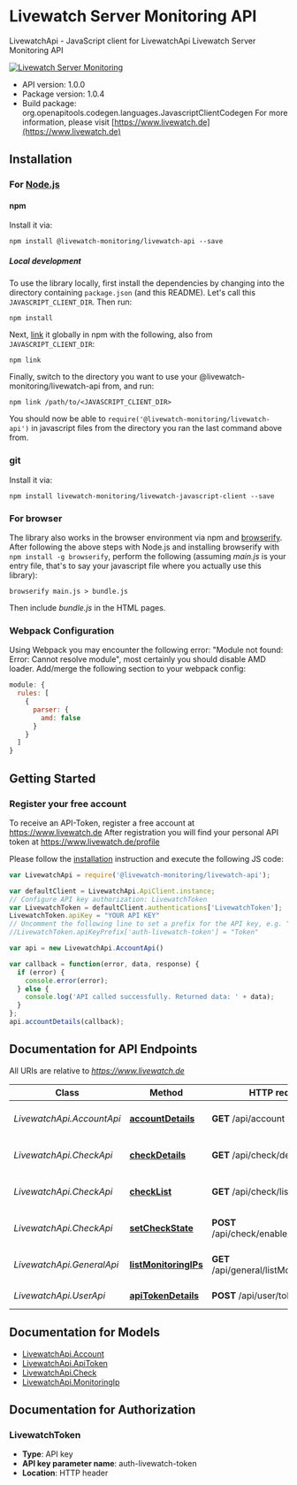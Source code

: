 # Livewatch Server Monitoring API

LivewatchApi - JavaScript client for LivewatchApi
Livewatch Server Monitoring API

[![Livewatch Server Monitoring](https://www.livewatch.de/build/media/external/logo.png)](https://www.livewatch.de)

- API version: 1.0.0
- Package version: 1.0.4
- Build package: org.openapitools.codegen.languages.JavascriptClientCodegen
For more information, please visit [https://www.livewatch.de](https://www.livewatch.de)

## Installation

### For [Node.js](https://nodejs.org/)

#### npm

Install it via:

```shell
npm install @livewatch-monitoring/livewatch-api --save
```

##### Local development

To use the library locally, first install the dependencies by changing into the directory containing `package.json` (and this README). Let's call this `JAVASCRIPT_CLIENT_DIR`. Then run:

```shell
npm install
```

Next, [link](https://docs.npmjs.com/cli/link) it globally in npm with the following, also from `JAVASCRIPT_CLIENT_DIR`:

```shell
npm link
```

Finally, switch to the directory you want to use your @livewatch-monitoring/livewatch-api from, and run:

```shell
npm link /path/to/<JAVASCRIPT_CLIENT_DIR>
```

You should now be able to `require('@livewatch-monitoring/livewatch-api')` in javascript files from the directory you ran the last command above from.

### git

Install it via:

```shell
npm install livewatch-monitoring/livewatch-javascript-client --save
```

### For browser

The library also works in the browser environment via npm and [browserify](http://browserify.org/). After following the above steps with Node.js and installing browserify with `npm install -g browserify`, perform the following (assuming *main.js* is your entry file, that's to say your javascript file where you actually use this library):

```shell
browserify main.js > bundle.js
```

Then include *bundle.js* in the HTML pages.

### Webpack Configuration

Using Webpack you may encounter the following error: "Module not found: Error:
Cannot resolve module", most certainly you should disable AMD loader. Add/merge
the following section to your webpack config:

```javascript
module: {
  rules: [
    {
      parser: {
        amd: false
      }
    }
  ]
}
```

## Getting Started

### Register your free account

To receive an API-Token, register a free account at https://www.livewatch.de
After registration you will find your personal API token at https://www.livewatch.de/profile

Please follow the [installation](#installation) instruction and execute the following JS code:

```javascript
var LivewatchApi = require('@livewatch-monitoring/livewatch-api');

var defaultClient = LivewatchApi.ApiClient.instance;
// Configure API key authorization: LivewatchToken
var LivewatchToken = defaultClient.authentications['LivewatchToken'];
LivewatchToken.apiKey = "YOUR API KEY"
// Uncomment the following line to set a prefix for the API key, e.g. "Token" (defaults to null)
//LivewatchToken.apiKeyPrefix['auth-livewatch-token'] = "Token"

var api = new LivewatchApi.AccountApi()

var callback = function(error, data, response) {
  if (error) {
    console.error(error);
  } else {
    console.log('API called successfully. Returned data: ' + data);
  }
};
api.accountDetails(callback);

```

## Documentation for API Endpoints

All URIs are relative to *https://www.livewatch.de*

Class | Method | HTTP request | Description
------------ | ------------- | ------------- | -------------
*LivewatchApi.AccountApi* | [**accountDetails**](docs/AccountApi.md#accountDetails) | **GET** /api/account | Get Account details
*LivewatchApi.CheckApi* | [**checkDetails**](docs/CheckApi.md#checkDetails) | **GET** /api/check/details/{uuid} | Get details of one check
*LivewatchApi.CheckApi* | [**checkList**](docs/CheckApi.md#checkList) | **GET** /api/check/list/{page} | List all your checks configured
*LivewatchApi.CheckApi* | [**setCheckState**](docs/CheckApi.md#setCheckState) | **POST** /api/check/enable/{uuid}/{state} | Enable or disable a check
*LivewatchApi.GeneralApi* | [**listMonitoringIPs**](docs/GeneralApi.md#listMonitoringIPs) | **GET** /api/general/listMonitoringIPs | List all our IPs with details
*LivewatchApi.UserApi* | [**apiTokenDetails**](docs/UserApi.md#apiTokenDetails) | **POST** /api/user/token | Get your API-Token


## Documentation for Models

 - [LivewatchApi.Account](docs/Account.md)
 - [LivewatchApi.ApiToken](docs/ApiToken.md)
 - [LivewatchApi.Check](docs/Check.md)
 - [LivewatchApi.MonitoringIp](docs/MonitoringIp.md)


## Documentation for Authorization



### LivewatchToken


- **Type**: API key
- **API key parameter name**: auth-livewatch-token
- **Location**: HTTP header


